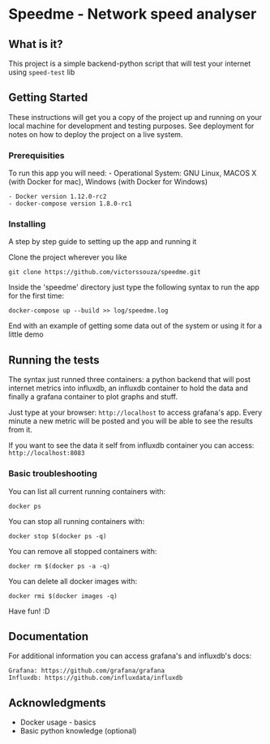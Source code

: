 # Speedme - Network speed analyser


## What is it?

This project is a simple backend-python script that will test your internet using `speed-test` lib

## Getting Started

These instructions will get you a copy of the project up and running on your local machine for development and testing purposes. See deployment for notes on how to deploy the project on a live system.

### Prerequisities

To run this app you will need:
	- Operational System: GNU Linux, MACOS X (with Docker for mac), Windows (with Docker for Windows)

	- Docker version 1.12.0-rc2
	- docker-compose version 1.8.0-rc1


### Installing

A step by step guide to setting up the app and running it

Clone the project wherever you like

```
git clone https://github.com/victorssouza/speedme.git
```

Inside the 'speedme' directory just type the following syntax to run the app for the first time:

```
docker-compose up --build >> log/speedme.log
```

End with an example of getting some data out of the system or using it for a little demo

## Running the tests

The syntax just runned three containers: a python backend that will post internet metrics into influxdb, an influxdb container to hold the data and finally a grafana container to plot graphs and stuff.

Just type at your browser: `http://localhost` to access grafana's app. Every minute a new metric will be posted and you will be able to see the results from it.

If you want to see the data it self from influxdb container you can access: `http://localhost:8083`

### Basic troubleshooting

You can list all current running containers with:

```
docker ps
```

You can stop all running containers with:
```
docker stop $(docker ps -q)
```

You can remove all stopped containers with:
```
docker rm $(docker ps -a -q)
```

You can delete all docker images with:
```
docker rmi $(docker images -q)
```

Have fun! :D

## Documentation

For additional information you can access grafana's and influxdb's docs:

	Grafana: https://github.com/grafana/grafana
	Influxdb: https://github.com/influxdata/influxdb

## Acknowledgments

* Docker usage - basics
* Basic python knowledge (optional)